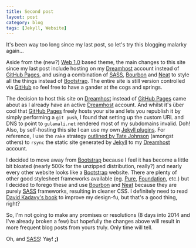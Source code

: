 ```yaml
---
title: Second post
layout: post
category: blog
tags: [Jekyll, Website]
---
```

It's been way too long since my last post, so let's try this blogging malarky
again&hellip;

Aside from the (new?) [Web 1.0][1] based theme, the main changes to this site
since my last post include hosting on my [Dreamhost][2] account instead of
[GitHub Pages][3], and using a combination of [SASS][4], [Bourbon][5] and
[Neat][6] to style all the things instead of [Bootstrap][7].  The entire site
is still version controlled via [GitHub][8] so feel free to have a gander at
the cogs and springs.

The decision to host this site on [Dreamhost][2] instead of [GitHub Pages][3]
came about as I already have an active [Dreamhost][2] account.  And whilst
it's über cool that [GitHub Pages][3] freely hosts your site and lets you
republish it by simply performing a `git push`, I found that setting up the
custom URL and DNS to point to `gulamali.net` rendered most of my subdomains
invalid.  Doh!  Also, by self-hosting this site I can use my own
[Jekyll plugins][9].  For reference, I use the `rake` strategy
[outlined by Tate Johnson][10] (amongst others) to `rsync` the static site
generated by [Jekyll][11] to my [Dreamhost][2] account.

I decided to move away from [Bootstrap][7] because I feel it has become a
little bit bloated (nearly 500k for the unzipped distribution, really?) and
nearly every other website looks like a [Bootstrap][7] website.  There are
plenty of other good stylesheet frameworks available (eg. [Pure][12],
[Foundation][13], etc.) but I decided to forego these and use [Bourbon][5] and
[Neat][6] because they are purely [SASS][4] frameworks, resulting in cleaner
CSS.  I definitely need to read [David Kadavy's book][14] to improve my
design-fu, but that's a good thing, right?

So, I'm not going to make any promises or resolutions (8 days into 2014 and
I've already broken a few) but hopefully the changes above will result in more
frequent blog posts from yours truly.  Only time will tell.

Oh, and [SASS][4]!  Yay! **;)**

[1]: http://en.wikipedia.org/wiki/Web_1.0 "Web 1.0"
[2]: http://www.dreamhost.com/r.cgi?1105583 "Dreamhost"
[3]: http://pages.github.com/ "GitHub Pages"
[4]: http://sass-lang.com/ "Syntactically Awesome Style Sheets"
[5]: http://bourbon.io/ "Bourbon"
[6]: http://neat.bourbon.io/ "Neat"
[7]: http://getbootstrap.com/ "Bootstrap"
[8]: https://github.com/mygulamali/gulamali.net "Is my website, init!"
[9]: http://jekyllrb.com/docs/plugins/ "Jekyll plugins"
[10]: http://tatey.com/2009/10/29/simpler-deployment-for-jekyll-using-a-rakefile-and-rsync/ "Simpler Deployment for Jekyll Using a Rakefile and rsync"
[11]: http://jekyllrb.com/ "Jekyll"
[12]: http://purecss.io/ "PureCSS"
[13]: http://foundation.zurb.com/ "Zurb Foundation"
[14]: http://www.amazon.co.uk/dp/1119998956?tag=desiforhack0c-21 "Design For Hackers"

